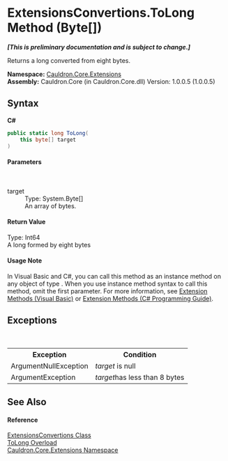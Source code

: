 # ExtensionsConvertions.ToLong Method (Byte[])
 _**\[This is preliminary documentation and is subject to change.\]**_

Returns a long converted from eight bytes.

**Namespace:**&nbsp;<a href="N_Cauldron_Core_Extensions">Cauldron.Core.Extensions</a><br />**Assembly:**&nbsp;Cauldron.Core (in Cauldron.Core.dll) Version: 1.0.0.5 (1.0.0.5)

## Syntax

**C#**<br />
``` C#
public static long ToLong(
	this byte[] target
)
```


#### Parameters
&nbsp;<dl><dt>target</dt><dd>Type: System.Byte[]<br />An array of bytes.</dd></dl>

#### Return Value
Type: Int64<br />A long formed by eight bytes

#### Usage Note
In Visual Basic and C#, you can call this method as an instance method on any object of type . When you use instance method syntax to call this method, omit the first parameter. For more information, see <a href="http://msdn.microsoft.com/en-us/library/bb384936.aspx">Extension Methods (Visual Basic)</a> or <a href="http://msdn.microsoft.com/en-us/library/bb383977.aspx">Extension Methods (C# Programming Guide)</a>.

## Exceptions
&nbsp;<table><tr><th>Exception</th><th>Condition</th></tr><tr><td>ArgumentNullException</td><td>*target* is null</td></tr><tr><td>ArgumentException</td><td>*target*has less than 8 bytes</td></tr></table>

## See Also


#### Reference
<a href="T_Cauldron_Core_Extensions_ExtensionsConvertions">ExtensionsConvertions Class</a><br /><a href="Overload_Cauldron_Core_Extensions_ExtensionsConvertions_ToLong">ToLong Overload</a><br /><a href="N_Cauldron_Core_Extensions">Cauldron.Core.Extensions Namespace</a><br />